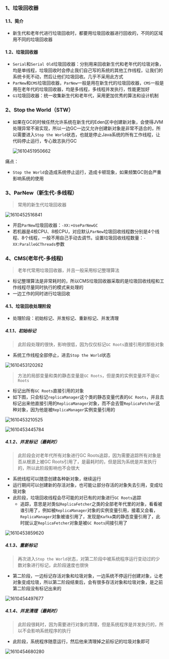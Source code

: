 ### 1、垃圾回收器

#### 1.1、简介

- 新生代和老年代进行垃圾回收时，都要用垃圾回收器进行回收的，不同的区域用不同的垃圾回收器

#### 1.2、垃圾回收器

- `Serial`和`Serial Old`垃圾回收器：分别用来回收新生代和老年代的垃圾对象，均是单线程，垃圾回收时会停止我们自己写的系统的其他工作线程，让我们的系统卡死不动，然后让他们垃圾回收。几乎不采用此方式
- `ParNew`和`CMS`垃圾回收器，`ParNew`一般是用在新生代的垃圾回收器，`CMS`一般是用在老年代的垃圾回收器，均是多线程，多线程并发执行，性能更加好
- `G1`垃圾回收器：统一收集新生代和老年代，采用更加优秀的算法和设计机制



### 2、Stop the World（STW）

- 如果在GC的时候任然允许系统在新生代的Eden区中创建新对象，会使得JVM处理异常不易实现，所以一边GC一边又允许创建新对象是非常不适合的，所以需要进入`Stop the World`状态，也就是停止Java系统的所有工作线程，让代码停止运行，专心致志执行GC

  ![1610451950662](../../../image/1610451950662.png)

痛点：

- `Stop the World`会造成系统停止运行，造成卡顿现象，如果频繁GC则会严重影响系统的使用

### 3、ParNew（新生代-多线程）

> 常用的新生代垃圾回收器

![1610452516841](../../../image/1610452516841.png)

- 开启`ParNew`垃圾回收器：`-XX:+UseParNewGC`
- 若机器是4核CPU、8核CPU，对应默认`ParNew`垃圾回收线程数分别是4个线程、8个线程，一般不用自己手动去调节。设置垃圾回收线程数量：`-XX:ParalleGCThreads`参数



### 4、CMS(老年代-多线程)

> 老年代常用垃圾回收器，并且一般采用标记整理算法

- 标记整理算法是非常耗时的，所以CMS垃圾回收器采取的是垃圾回收线程和工作线程尽量同时执行的模式来处理的
- 一边工作的同时进行垃圾回收

#### 4.1、垃圾回收处理阶段

- 处理阶段：初始标记、并发标记、重新标记、并发清理

##### 4.1.1、初始标记

> 此阶段处理的很快，影响很低，因为仅仅标记`GC Roots`直接引用的那些对象

- 系统工作线程全部停止，进去`Stop the World`状态

![1610453120262](../../../image/1610453120262.png)

> 方法的局部变量和类的静态变量是`GC Roots`，但是类的实例变量并不是`GC Roots`

- 标记出所有`GC Roots`直接引用的对象
- 如下图，只会标记`replicaManager`这个类的静态变量代表的`GC Roots`，并且去标记出来他直接引用的`ReplicaManager`对象，而不会去管`ReplicaFetcher`这种对象，因为他是被`ReplicaManager`实例变量引用的

![1610453210525](../../../image/1610453210525.png)

![1610453445784](../../../image/1610453445784.png)



#####  4.1.2、并发标记（最耗时）

> 此阶段会对老年代所有对象进行GC Roots追踪，因为需要追踪所有对象是否从根源上被GC Roots引用了，是最耗时的，但是因为系统是并发执行的，所以此阶段影响也不会很大

- 系统线程可以随意创建各种新对象，继续运行
- 运行期间可以创建新的存活对象，也可能让部分存活的对象失去引用，变成垃圾对象
- 此阶段，垃圾回收线程会尽可能的对已有的对象进行`GC Roots`追踪
  - 追踪，意思是对类似`ReplicaFetcher`之类的全部老年代里的对象，看看被谁引用了，例如被`ReplicaManager`对象的实例变量引用，接着又会看，`ReplicaManager`对象被谁引用了，发现是`Kafka`类的静态变量引用了，此时就认定`ReplicaFetcher`对象是被`GC Roots`间接引用了

![1610453859620](../../../image/1610453859620.png)

##### 4.1.3、重新标记

> 再次进入`Stop the World`状态，对第二阶段中被系统程序运行变动过的少数对象进行标记，此阶段速度也很快

- 第二阶段，一边标记存活对象和垃圾对象，一边系统不停运行创建对象，让老对象变成垃圾，所以第二阶段结束后，会有很多存活对象和垃圾对象，是之前第二阶段没有标记出来的

![1610454497677](../../../image/1610454497677.png)



##### 4.1.4、并发清理（最耗时）

> 此阶段很耗时，因为需要进行对象的清理，但是系统程序是并发执行的，所以不会影响系统程序的执行

- 此阶段，系统程序随意运行，然后他来清理掉之前标记的垃圾对象即可

![1610454680280](../../../image/1610454680280.png)